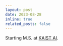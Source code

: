 ```yaml
---
layout: post
date: 2023-08-28
inline: true
related_posts: false
---
```


Starting M.S. at [KAIST AI](https://gsai.kaist.ac.kr/).
